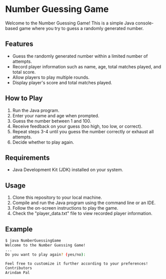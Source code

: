 # Number Guessing Game

Welcome to the Number Guessing Game! This is a simple Java console-based game where you try to guess a randomly generated number.

## Features

- Guess the randomly generated number within a limited number of attempts.
- Record player information such as name, age, total matches played, and total score.
- Allow players to play multiple rounds.
- Display player's score and total matches played.

## How to Play

1. Run the Java program.
2. Enter your name and age when prompted.
3. Guess the number between 1 and 100.
4. Receive feedback on your guess (too high, too low, or correct).
5. Repeat steps 3-4 until you guess the number correctly or exhaust all attempts.
6. Decide whether to play again.


## Requirements

- Java Development Kit (JDK) installed on your system.

## Usage

1. Clone this repository to your local machine.
2. Compile and run the Java program using the command line or an IDE.
3. Follow the on-screen instructions to play the game.
4. Check the "player_data.txt" file to view recorded player information.

## Example

```bash
$ java NumberGuessingGame
Welcome to the Number Guessing Game!
...
Do you want to play again? (yes/no):

Feel free to customize it further according to your preferences!
Contributors
Arindam Pal
